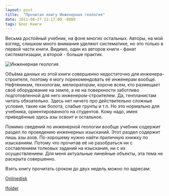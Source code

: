 ```yaml
---
layout: post
title:  "Прочитал книгу Инженерная геология"
date: 2011-08-27 22:17:00 -0000
tags: Блог Книги
---
```


Весьма достойный учебник, на фоне многих остальных. Авторы, на мой взгляд, слишком много внимания уделяют систематике, но это только в первой части книги. Видимо, один из авторов книги - фанат систематизации, а второй - больше практик.

![Инженерная геология](https://res.cloudinary.com/dlqc5rp9l/image/upload/v1648207188/covers/engeneering_geology_losulm.jpg)

Объёма данных из этой книги совершенно недостаточно для инженера-строителя, поэтому я могу порекомендовать её инженерам вообще. Нефтяникам, технологам, мелиораторам, короче всем, кто размещает своё оборудование на земле, а не на поверхности заботливо подготовленной для него инженером-строителем. Да, генпланистам читать обязательно. Здесь нет ничего про действительно сложные условия, такие как болота, слабые грунты и т.п. Но это нормально для учебника, ориентированного на студентов. Кому надо, имея приведённые здесь азы освоит и остальное.

Помимо сведений по инженерной геологии вообще учебник содержит раздел по проведению инженерных изысканий. Этот раздел содержит лишь азы азов. По-хорошему нужно найти приличную книжку по изысканиям. Потому что прочитав её не разобраться ни с составлением толковых заданий на изыскания, ни с их осуществлением. Для меня актуальные линейные объекты, эта тема не раскрыта совершенно.

Взять книгу прочитать сроком до двух недель можно по адресам:

<a href="http://www.onlinedisk.ru/file/721439/">Onlinedisk</a>

<a href="http://infanata.ifolder.ru/25412820">Ifolder</a>